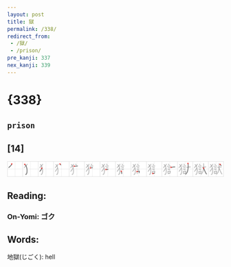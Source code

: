 ```yaml
---
layout: post
title: 獄
permalink: /338/
redirect_from:
 - /獄/
 - /prison/
pre_kanji: 337
nex_kanji: 339
---
```


# {338}

## `prison`

## [14]

<div class="stroke"><img src="../images/E78D84.png" /></div>

## Reading:

### On-Yomi: ゴク

## Words:

地獄(じごく): hell
